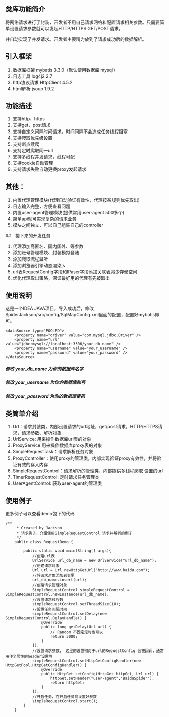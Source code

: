 ## 类库功能简介

将网络请求进行了封装，开发者不用自己请求网络和配置请求相关参数。只需要简单设置请求参数就可以发起HTTP/HTTPS GET/POST请求。

并自动实现了并发请求。开发者主要精力放到了请求成功后的数据解析。

## 引入框架

1. 数据库框架 mybatis 3.3.0（默认使用数据库 mysql）
2. 日志工具 log4j2 2.7
3. http协议请求 HttpClient 4.5.2
4. html解析 jsoup 1.9.2

## 功能描述

1. 支持http、https
2. 支持get、post请求
3. 支持自定义间隔时间请求，时间间隔不会造成任务线程阻塞
4. 支持爬取优先级设置
5. 支持断点续爬
6. 支持定时爬取同一url
7. 支持多线程并发请求，线程可配
8. 支持cookie自动管理
9. 支持请求失败自动更换proxy发起请求

## 其他：

1. 内置代理管理模块(代理自动验证有效性，代理按某规则优先取出)
2. 日志输入完整，方便查看问题
3. 内置user-agent管理模块(提供常用user-agent 500多个)
4. 简单api就可实现复杂的请求业务
5. 模块之间独立，可以自己组装自己的controller

##　接下来的开发任务

1. 代理添加高匿名、国内国外、等参数
2. 添加账号管理模块、封装模拟登陆
3. 添加爬取流程监听
4. 添加浏览器引擎动态渲染js
5. url表RequestConfig字段和IPaser字段添加关联表减少存储空间
6. 优化代理取出策略，保证最好用的代理有先被取出

## 使用说明

这是一个IDEA JAVA项目，导入成功后，修改SpiderJackson/src/config/SqlMapConfig.xml里面的配置，配置好mybatis即可。

    <dataSource type="POOLED">
        <property name="driver" value="com.mysql.jdbc.Driver" />
        <property name="url" value="jdbc:mysql://localhost:3306/your_db_name" />
        <property name="username" value="your_username" />
        <property name="password" value="your_password" />
    </dataSource>

##### 修改 your_db_name 为你的数据库名字 
##### 修改 your_username 为你的数据库账号 
##### 修改 your_password 为你的数据库密码

## 类简单介绍

1. Url：请求封装类，内部设置请求的url地址，get/post请求，HTTP/HTTPS请求，请求参数、解析对象
2. UrlService: 用来操作数据库url表的对象
3. ProxyService:用来操作数据库proxy表的对象
4. SimpleRequestTask：请求解析任务对象
5. ProxyController：使用proxy的管理类，内部实现验证proxy有效性，并将验证有效的存入内存
6. SimpleRequestControl：请求解析的管理类，内部提供多线程爬取 设置的url
7. TimerRequestControl: 定时请求任务管理类
8. UserAgentControl: 获取user-agent的管理类

## 使用例子
更多例子可以查看demo包下的代码


```
/**
     * Created by Jackson 
     * 请求例子，介绍使用SimpleRequestControl 请求并解析的例子
     */
    public class RequestDemo {
    
        public static void main(String[] args){
            //创建url表
            UrlService url_db_name = new UrlService("url_db_name");
            //创建请求对象
            Url url = Url.newHttpGetUrl("http://www.baidu.com");
            //将请求对象添加到表里
            url_db_name.insert(url);
            //创建请求管理对象
            SimpleRequestControl simpleRequestControl = SimpleRequestControl.newInstance(url_db_name);
            //设置请求线程数
            simpleRequestControl.setThreadSize(10);
            //设置任务间隔时间
            simpleRequestControl.setDelay(new SimpleRequestControl.DelayHandle() {
                @Override
                public long getDelay(Url url) {
                    // Random 不固定定时也可以
                    return 3000;
                }
            });
            //设置请求参数， 这里的设置相对于url的RequestConfig 会被回调，通常用作全局性的header设置等
            simpleRequestControl.setHttpGetConfigHandler(new HttpGetPool.HttpGetConfigHandler() {
                @Override
                public HttpGet setConfig(HttpGet httpGet, Url url) {
                    httpGet.setHeader("user-agent","BaiduSpider");
                    return httpGet;
                }
            });
            //开启任务，在开启任务前设置好参数
            simpleRequestControl.start();
        }
    }
```
